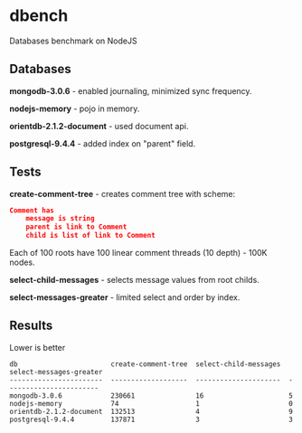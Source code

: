 # dbench
Databases benchmark on NodeJS

## Databases

**mongodb-3.0.6** - enabled journaling, minimized sync frequency.

**nodejs-memory** - pojo in memory.

**orientdb-2.1.2-document** - used document api. 

**postgresql-9.4.4** - added index on "parent" field.

## Tests

**create-comment-tree** - creates comment tree with scheme:

```json
Comment has
	message is string
	parent is link to Comment
	child is list of link to Comment
```

Each of 100 roots have 100 linear comment threads (10 depth) - 100K nodes.

**select-child-messages** - selects message values from root childs.

**select-messages-greater** - limited select and order by index.

## Results

Lower is better

```
db                       create-comment-tree  select-child-messages  select-messages-greater
-----------------------  -------------------  ---------------------  -----------------------
mongodb-3.0.6            230661               16                     5
nodejs-memory            74                   1                      0
orientdb-2.1.2-document  132513               4                      9
postgresql-9.4.4         137871               3                      3
```
